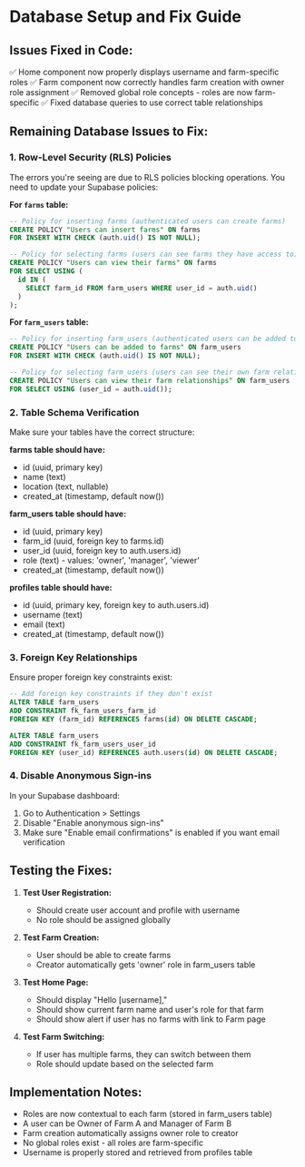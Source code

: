 # Database Setup and Fix Guide

## Issues Fixed in Code:
✅ Home component now properly displays username and farm-specific roles
✅ Farm component now correctly handles farm creation with owner role assignment
✅ Removed global role concepts - roles are now farm-specific
✅ Fixed database queries to use correct table relationships

## Remaining Database Issues to Fix:

### 1. Row-Level Security (RLS) Policies
The errors you're seeing are due to RLS policies blocking operations. You need to update your Supabase policies:

**For `farms` table:**
```sql
-- Policy for inserting farms (authenticated users can create farms)
CREATE POLICY "Users can insert farms" ON farms
FOR INSERT WITH CHECK (auth.uid() IS NOT NULL);

-- Policy for selecting farms (users can see farms they have access to)
CREATE POLICY "Users can view their farms" ON farms
FOR SELECT USING (
  id IN (
    SELECT farm_id FROM farm_users WHERE user_id = auth.uid()
  )
);
```

**For `farm_users` table:**
```sql
-- Policy for inserting farm_users (authenticated users can be added to farms)
CREATE POLICY "Users can be added to farms" ON farm_users
FOR INSERT WITH CHECK (auth.uid() IS NOT NULL);

-- Policy for selecting farm_users (users can see their own farm relationships)
CREATE POLICY "Users can view their farm relationships" ON farm_users
FOR SELECT USING (user_id = auth.uid());
```

### 2. Table Schema Verification
Make sure your tables have the correct structure:

**farms table should have:**
- id (uuid, primary key)
- name (text)
- location (text, nullable)
- created_at (timestamp, default now())

**farm_users table should have:**
- id (uuid, primary key) 
- farm_id (uuid, foreign key to farms.id)
- user_id (uuid, foreign key to auth.users.id)
- role (text) - values: 'owner', 'manager', 'viewer'
- created_at (timestamp, default now())

**profiles table should have:**
- id (uuid, primary key, foreign key to auth.users.id)
- username (text)
- email (text)
- created_at (timestamp, default now())

### 3. Foreign Key Relationships
Ensure proper foreign key constraints exist:

```sql
-- Add foreign key constraints if they don't exist
ALTER TABLE farm_users 
ADD CONSTRAINT fk_farm_users_farm_id 
FOREIGN KEY (farm_id) REFERENCES farms(id) ON DELETE CASCADE;

ALTER TABLE farm_users 
ADD CONSTRAINT fk_farm_users_user_id 
FOREIGN KEY (user_id) REFERENCES auth.users(id) ON DELETE CASCADE;
```

### 4. Disable Anonymous Sign-ins
In your Supabase dashboard:
1. Go to Authentication > Settings
2. Disable "Enable anonymous sign-ins"
3. Make sure "Enable email confirmations" is enabled if you want email verification

## Testing the Fixes:

1. **Test User Registration:**
   - Should create user account and profile with username
   - No role should be assigned globally

2. **Test Farm Creation:**
   - User should be able to create farms
   - Creator automatically gets 'owner' role in farm_users table

3. **Test Home Page:**
   - Should display "Hello [username]," 
   - Should show current farm name and user's role for that farm
   - Should show alert if user has no farms with link to Farm page

4. **Test Farm Switching:**
   - If user has multiple farms, they can switch between them
   - Role should update based on the selected farm

## Implementation Notes:

- Roles are now contextual to each farm (stored in farm_users table)
- A user can be Owner of Farm A and Manager of Farm B
- Farm creation automatically assigns owner role to creator
- No global roles exist - all roles are farm-specific
- Username is properly stored and retrieved from profiles table
